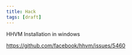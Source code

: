 ```yaml
---
title: Hack
tags: [draft]
---
```


HHVM Installation in windows

<https://github.com/facebook/hhvm/issues/5460>
